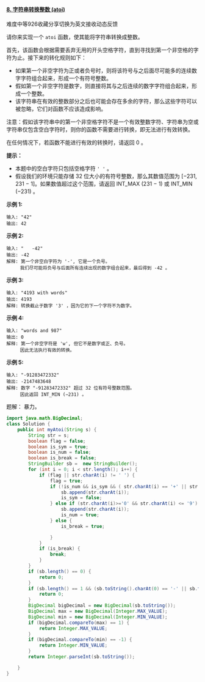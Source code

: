 #### [8. 字符串转换整数 (atoi)](https://leetcode-cn.com/problems/string-to-integer-atoi/)

难度中等926收藏分享切换为英文接收动态反馈

请你来实现一个 `atoi` 函数，使其能将字符串转换成整数。

首先，该函数会根据需要丢弃无用的开头空格字符，直到寻找到第一个非空格的字符为止。接下来的转化规则如下：

- 如果第一个非空字符为正或者负号时，则将该符号与之后面尽可能多的连续数字字符组合起来，形成一个有符号整数。
- 假如第一个非空字符是数字，则直接将其与之后连续的数字字符组合起来，形成一个整数。
- 该字符串在有效的整数部分之后也可能会存在多余的字符，那么这些字符可以被忽略，它们对函数不应该造成影响。

注意：假如该字符串中的第一个非空格字符不是一个有效整数字符、字符串为空或字符串仅包含空白字符时，则你的函数不需要进行转换，即无法进行有效转换。

在任何情况下，若函数不能进行有效的转换时，请返回 0 。

**提示：**

- 本题中的空白字符只包括空格字符 `' '` 。
- 假设我们的环境只能存储 32 位大小的有符号整数，那么其数值范围为 [−231, 231 − 1]。如果数值超过这个范围，请返回  INT_MAX (231 − 1) 或 INT_MIN (−231) 。

 

**示例 1:**

```
输入: "42"
输出: 42
```

**示例 2:**

```
输入: "   -42"
输出: -42
解释: 第一个非空白字符为 '-', 它是一个负号。
     我们尽可能将负号与后面所有连续出现的数字组合起来，最后得到 -42 。
```

**示例 3:**

```
输入: "4193 with words"
输出: 4193
解释: 转换截止于数字 '3' ，因为它的下一个字符不为数字。
```

**示例 4:**

```
输入: "words and 987"
输出: 0
解释: 第一个非空字符是 'w', 但它不是数字或正、负号。
     因此无法执行有效的转换。
```

**示例 5:**

```
输入: "-91283472332"
输出: -2147483648
解释: 数字 "-91283472332" 超过 32 位有符号整数范围。 
     因此返回 INT_MIN (−231) 。
```

题解： 暴力。

```java
import java.math.BigDecimal;
class Solution {
    public int myAtoi(String s) {
        String str = s;
        boolean flag = false;
        boolean is_sym = true;
        boolean is_num = false;
        boolean is_break = false;
        StringBuilder sb =  new StringBuilder();
        for (int i = 0; i < str.length(); i++) {
            if (flag || str.charAt(i) != ' ') {
                flag = true;
                if (!is_num && is_sym && ( str.charAt(i) == '+' || str.charAt(i) == '-')){
                    sb.append(str.charAt(i));
                    is_sym = false;
                } else if (str.charAt(i)>='0' && str.charAt(i) <= '9') {
                    sb.append(str.charAt(i));
                    is_num = true;
                } else {
                    is_break = true;

                }
            }
            if (is_break) {
                break;
            }
        }
        if (sb.length() == 0) {
            return 0;
        }
        if (sb.length() == 1 && (sb.toString().charAt(0) == '-' || sb.toString().charAt(0) == '+')) {
            return 0;
        }
        BigDecimal bigDecimal = new BigDecimal(sb.toString());
        BigDecimal max = new BigDecimal(Integer.MAX_VALUE);
        BigDecimal min = new BigDecimal(Integer.MIN_VALUE);
        if (bigDecimal.compareTo(max) == 1) {
            return Integer.MAX_VALUE;
        }
        if (bigDecimal.compareTo(min) == -1) {
            return Integer.MIN_VALUE;
        }
        return Integer.parseInt(sb.toString());

    }
}
```

